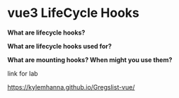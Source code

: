 # vue3 LifeCycle Hooks


**What are lifecycle hooks?**



**What are lifecycle hooks used for?**



**What are mounting hooks? When might you use them?**


link for lab

https://kylemhanna.github.io/Gregslist-vue/